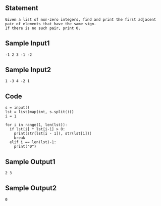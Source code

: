 ## Statement
```
Given a list of non-zero integers, find and print the first adjacent pair of elements that have the same sign. 
If there is no such pair, print 0.
```
## Sample Input1
```
-1 2 3 -1 -2
```
## Sample Input2
```
1 -3 4 -2 1
```
## Code
```
s = input()
lst = list(map(int, s.split()))
i = 1

for i in range(1, len(lst)):
  if lst[i] * lst[i-1] > 0:
    print(str(lst[i - 1]), str(lst[i]))
    break
  elif i == len(lst)-1:
    print("0")
```
## Sample Output1
```
2 3
```
## Sample Output2
```
0
```
